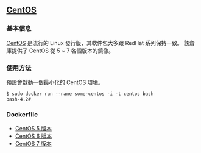 ## [CentOS](https://registry.hub.docker.com/_/centos/)

### 基本信息
[CentOS](https://en.wikipedia.org/wiki/CentOS) 是流行的 Linux 發行版，其軟件包大多跟 RedHat 系列保持一致。
該倉庫提供了 CentOS 從 5 ~ 7 各個版本的鏡像。

### 使用方法
預設會啟動一個最小化的 CentOS 環境。
```
$ sudo docker run --name some-centos -i -t centos bash
bash-4.2#
```

### Dockerfile
* [CentOS 5 版本](https://github.com/CentOS/sig-cloud-instance-images/blob/2e5a9c4e8b7191b393822e4b9e98820db5638a77/docker/Dockerfile)
* [CentOS 6 版本](https://github.com/CentOS/sig-cloud-instance-images/blob/8717e33ea5432ecb33d7ecefe8452a973715d037/docker/Dockerfile)
* [CentOS 7 版本](https://github.com/CentOS/sig-cloud-instance-images/blob/af7a1b9f8f30744360a10fe44c53a1591bef26f9/docker/Dockerfile)
